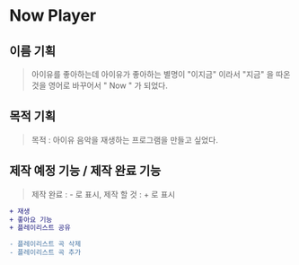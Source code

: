 # Now Player


## 이름 기획 
> 아이유를 좋아하는데 아이유가 좋아하는 별명이 "이지금" 이라서 "지금" 을 따온 것을 영어로 바꾸어서 " Now " 가 되었다.

## 목적 기획
> 목적 : 아이유 음악을 재생하는 프로그램을 만들고 싶었다.

## 제작 예정 기능 / 제작 완료 기능
> 제작 완료 : - 로 표시, 제작 할 것 : + 로 표시
```diff
+ 재생
+ 좋아요 기능
+ 플레이리스트 공유

- 플레이리스트 곡 삭제
- 플레이리스트 곡 추가

```

